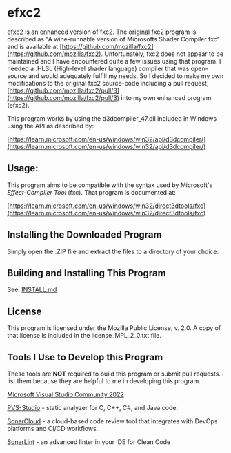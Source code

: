 # efxc2

efxc2 is an enhanced version of fxc2.  The original fxc2 program 
is described as "A wine-runnable version of Microsofts Shader Compiler fxc" and 
is available at [https://github.com/mozilla/fxc2](https://github.com/mozilla/fxc2).  Unfortunately,
fxc2 does not appear to be maintained and I have encountered
quite a few issues using that program. I needed a .HLSL (High-level shader language) compiler that
was open-source and would adequately fulfill my needs.  So I decided
to make my own modifications to the original fxc2 source-code including a pull 
request, [https://github.com/mozilla/fxc2/pull/3](https://github.com/mozilla/fxc2/pull/3) into my own enhanced program (efxc2).

This program works by using the d3dcompiler_47.dll included in Windows 
using the API as described by:

[https://learn.microsoft.com/en-us/windows/win32/api/d3dcompiler/](https://learn.microsoft.com/en-us/windows/win32/api/d3dcompiler/)

## Usage:

This program aims to be compatible with the syntax used by Microsoft's 
*Effect-Compiler Tool* (fxc).  That program is documented at:

[https://learn.microsoft.com/en-us/windows/win32/direct3dtools/fxc](https://learn.microsoft.com/en-us/windows/win32/direct3dtools/fxc)

## Installing the Downloaded Program

Simply open the .ZIP file and extract the files to a directory of your choice.

## Building and Installing This Program

See: [INSTALL.md](INSTALL.md)

## License

This program is licensed under the Mozilla Public License, v. 2.0.  A copy
of that license is included in the license_MPL_2_0.txt file.

## Tools I Use to Develop this Program

These tools are **NOT** required to build this program or submit pull requests.  I list them because they are helpful to me in developing this program.

[Microsoft Visual Studio Community 2022](https://visualstudio.microsoft.com/vs/community/)

[PVS-Studio](https://pvs-studio.com/pvs-studio/?utm_source=website&utm_medium=github&utm_campaign=open_source) - static analyzer for C, C++, C#, and Java code.

[SonarCloud](https://www.sonarsource.com/products/sonarcloud/) - a cloud-based code review tool that integrates with DevOps platforms and CI/CD workflows.

[SonarLint](https://www.sonarsource.com/products/sonarlint/) - an advanced linter in your IDE for Clean Code
